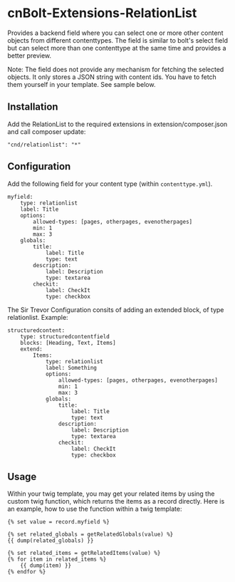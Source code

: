 # cnBolt-Extensions-RelationList

Provides a backend field where you can select one or more other content objects from different contenttypes. The field is similar to bolt's select field but can select more than one contenttype at the same time and provides a better preview.

Note: The field does not provide any mechanism for fetching the selected objects. It only stores a JSON string with content ids. You have to fetch them yourself in your template. See sample below.

## Installation

Add the RelationList to the required extensions in extension/composer.json and call composer update:

```
"cnd/relationlist": "*"
```

## Configuration
Add the following field for your content type (within `contenttype.yml`).
```
myfield:
    type: relationlist
    label: Title
    options:
        allowed-types: [pages, otherpages, evenotherpages]
        min: 1
        max: 3
    globals: 
        title:
            label: Title
            type: text
        description:
            label: Description
            type: textarea
        checkit:
            label: CheckIt
            type: checkbox
```

The Sir Trevor Configuration consits of adding an extended block, of type relationlist. 
Example:
```
structuredcontent:
    type: structuredcontentfield
    blocks: [Heading, Text, Items]
    extend:
        Items:
            type: relationlist
            label: Something
            options:
                allowed-types: [pages, otherpages, evenotherpages]
                min: 1
                max: 3
            globals: 
                title:
                    label: Title
                    type: text
                description:
                    label: Description
                    type: textarea
                checkit:
                    label: CheckIt
                    type: checkbox
```

## Usage
Within your twig template, you may get your related items by using the custom twig function, which returns the items as a record directly. Here is an example, how to use the function within a twig template:
```
{% set value = record.myfield %}

{% set related_globals = getRelatedGlobals(value) %}
{{ dump(related_globals) }}

{% set related_items = getRelatedItems(value) %}
{% for item in related_items %}
    {{ dump(item) }}
{% endfor %}
```
